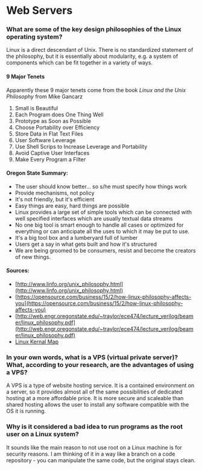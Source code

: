 # Web Servers

### What are some of the key design philosophies of the Linux operating system?
Linux is a direct descendant of Unix. There is no standardized statement of the philosophy, but it is essentially about modularity, e.g. a system of components which can be fit together in a variety of ways.

#### 9 Major Tenets
Apparently these 9 major tenets come from the book *Linux and the Unix Philosophy* from Mike Gancarz
1. Small is Beautiful
2. Each Program does One Thing Well
3. Prototype as Soon as Possible
4. Choose Portability over Efficiency
5. Store Data in Flat Text Files
6. User Software Leverage
7. Use Shell Scrips to Increase Leverage and Portability
8. Avoid Captive User Interfaces
9. Make Every Program a Filter

#### Oregon State Summary:
* The user should know better... so s/he must specify how things work
* Provide mechanisms, not policy
* It's not friendly, but it's efficient
* Easy things are easy, hard things are possible
* Linux provides a large set of simple tools which can be connected with well specified interfaces which are usually textual data streams
* No one big tool is smart enough to handle all cases or optimized for everything or can anticipate all the uses to which it may be put to use.
* It's a big tool box and a lumberyard full of lumber
* Users get a say in what gets built and how it's structured
* We are being groomed to be consumers, resist and become the creators of new things.

#### Sources:
* [http://www.linfo.org/unix_philosophy.html](http://www.linfo.org/unix_philosophy.html)
* [https://opensource.com/business/15/2/how-linux-philosophy-affects-you](https://opensource.com/business/15/2/how-linux-philosophy-affects-you)
* [http://web.engr.oregonstate.edu/~traylor/ece474/lecture_verilog/beamer/linux_philosophy.pdf](http://web.engr.oregonstate.edu/~traylor/ece474/lecture_verilog/beamer/linux_philosophy.pdf)
* [Linux Kernal Map](http://www.makelinux.net/kernel_map/LKM3_2048.png)

### In your own words, what is a VPS (virtual private server)? What, according to your research, are the advantages of using a VPS?
A VPS is a type of website hosting service. It is a contained environment on a server, so it provides almost all of the same possibilities of dedicated hosting at a more affordable price. It is more secure and scaleable than shared hosting allows the user to install any software compatible with the OS it is running.

### Why is it considered a bad idea to run programs as the root user on a Linux system?
It sounds like the main reason to not use root on a Linux machine is for security reasons. I am thinking of it in a way like a branch on a code repository - you can manipulate the same code, but the original stays clean. 
